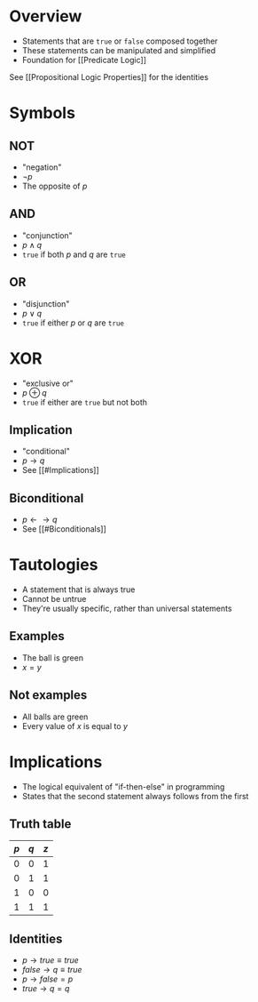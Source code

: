 # Overview
- Statements that are `true` or `false` composed together
- These statements can be manipulated and simplified
- Foundation for [[Predicate Logic]]

See [[Propositional Logic Properties]] for the identities

# Symbols
## NOT
- "negation"
- $\lnot p$
- The opposite of $p$

## AND
- "conjunction"
- $p \land q$
- `true` if both $p$  and $q$ are `true`

## OR
- "disjunction"
- $p \lor q$
- `true` if either $p$ or $q$ are `true`

# XOR
- "exclusive or"
- $p \oplus q$
- `true` if either are `true` but not both

## Implication
- "conditional"
- $p \rightarrow q$
- See [[#Implications]]

## Biconditional
- $p \leftarrow \rightarrow q$
- See [[#Biconditionals]]

# Tautologies
- A statement that is always true
- Cannot be untrue
- They're usually specific, rather than universal statements

## Examples
- The ball is green
- $x = y$

## Not examples
- All balls are green
- Every value of $x$ is equal to $y$

# Implications
- The logical equivalent of "if-then-else" in programming
- States that the second statement always follows from the first

## Truth table
| $p$ | $q$ | $z$ |
| --- | --- | --- |
| 0   | 0   | 1   |
| 0   | 1   | 1   |
| 1   | 0   | 0   |
| 1   | 1   | 1    |

## Identities
- $p \rightarrow true \equiv true$
- $false \rightarrow q \equiv true$
- $p \rightarrow false = p$
- $true \rightarrow q = q$
